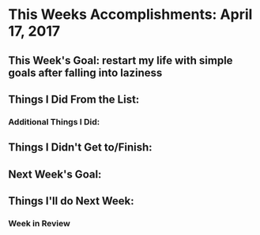 # This Weeks Accomplishments: April 17, 2017

## This Week's Goal: restart my life with simple goals after falling into laziness

## Things I Did From the List:

### Additional Things I Did:

## Things I Didn't Get to/Finish:

## Next Week's Goal: 

## Things I'll do Next Week:

### Week in Review
